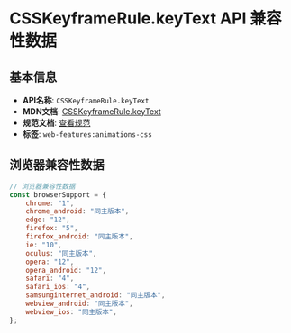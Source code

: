 # CSSKeyframeRule.keyText API 兼容性数据

## 基本信息

- **API名称**: `CSSKeyframeRule.keyText`
- **MDN文档**: [CSSKeyframeRule.keyText](https://developer.mozilla.org/docs/Web/API/CSSKeyframeRule/keyText)
- **规范文档**: [查看规范](https://drafts.csswg.org/css-animations/#dom-csskeyframerule-keytext)
- **标签**: `web-features:animations-css`

## 浏览器兼容性数据

```javascript
// 浏览器兼容性数据
const browserSupport = {
    chrome: "1",
    chrome_android: "同主版本",
    edge: "12",
    firefox: "5",
    firefox_android: "同主版本",
    ie: "10",
    oculus: "同主版本",
    opera: "12",
    opera_android: "12",
    safari: "4",
    safari_ios: "4",
    samsunginternet_android: "同主版本",
    webview_android: "同主版本",
    webview_ios: "同主版本",
};

```

